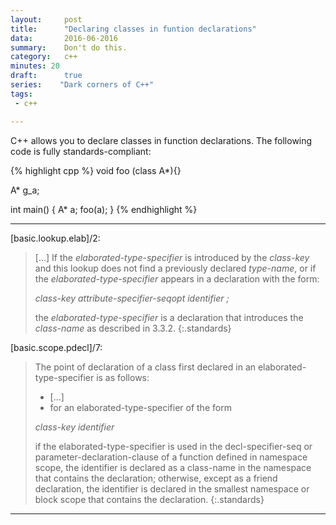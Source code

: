 ```yaml
---
layout:     post
title:      "Declaring classes in funtion declarations"
data:       2016-06-2016
summary:    Don't do this.
category:   c++
minutes: 20
draft:      true
series:    "Dark corners of C++"
tags:
 - c++

---
```


C++ allows you to declare classes in function declarations. The following code is fully standards-compliant:

{% highlight cpp %}
void foo (class A*){}

A* g_a;

int main() {
    A* a;
    foo(a);
}
{% endhighlight %}

-------------

[basic.lookup.elab]/2:

>[...] If the *elaborated-type-specifier* is introduced by the *class-key* and this lookup does not find a previously declared *type-name*, or if the *elaborated-type-specifier* appears in a declaration with the form:
>
> *class-key attribute-specifier-seqopt identifier ;*
>
>the *elaborated-type-specifier* is a declaration that introduces the *class-name* as described in 3.3.2.
{:.standards}

[basic.scope.pdecl]/7:

> The point of declaration of a class first declared in an elaborated-type-specifier is as follows:
>
> - [...]
> - for an elaborated-type-specifier of the form
>
> *class-key identifier*
>
> if the elaborated-type-specifier is used in the decl-specifier-seq or parameter-declaration-clause of a function defined in namespace scope, the identifier is declared as a class-name in the namespace that contains the declaration; otherwise, except as a friend declaration, the identifier is declared in the smallest namespace or block scope that contains the declaration.
{:.standards}

-------------
